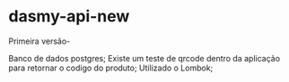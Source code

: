 # dasmy-api-new


Primeira versão- 

Banco de dados postgres;
Existe um teste de qrcode dentro da aplicação para retornar o codigo do produto;
Utilizado o Lombok;
